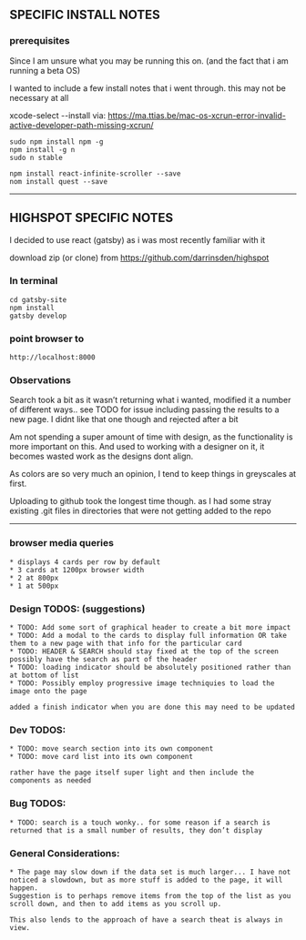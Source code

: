## SPECIFIC INSTALL NOTES
### prerequisites
Since I am unsure what you may be running this on. 
(and the fact that i am running a beta OS)

I wanted to include a few install notes that i went through. this may not be necessary at all

xcode-select --install
via:
https://ma.ttias.be/mac-os-xcrun-error-invalid-active-developer-path-missing-xcrun/

	sudo npm install npm -g
	npm install -g n
	sudo n stable

	npm install react-infinite-scroller --save
	nom install quest --save

- - - -

## HIGHSPOT SPECIFIC NOTES
I decided to use react (gatsby) as i was most recently familiar with it

download zip (or clone) from
	https://github.com/darrinsden/highspot

### In terminal
	cd gatsby-site
	npm install
	gatsby develop

### point browser to
	http://localhost:8000

### Observations
Search took a bit as it wasn’t returning what i wanted, modified it a number of different ways.. 
	see TODO for issue
	including passing the results to a new page.
		I didnt like that one though and rejected after a bit

Am not spending a super amount of time with design, as the functionality is more important on this.  And used to working with a designer on it, it becomes wasted work as the designs dont align.  

As colors are so very much an opinion, I tend to keep things in greyscales at first.

Uploading to github took the longest time though.  as I had some stray existing .git files in directories that were not getting added to the repo

- - - -

### browser media queries
	* displays 4 cards per row by default
	* 3 cards at 1200px browser width
	* 2 at 800px
	* 1 at 500px

### Design TODOS: (suggestions)
    * TODO: Add some sort of graphical header to create a bit more impact
	* TODO: Add a modal to the cards to display full information OR take them to a new page with that info for the particular card
	* TODO: HEADER & SEARCH should stay fixed at the top of the screen possibly have the search as part of the header
	* TODO: loading indicator should be absolutely positioned rather than at bottom of list
    * TODO: Possibly employ progressive image techniquies to load the image onto the page

    added a finish indicator when you are done this may need to be updated
    
### Dev TODOS:
	* TODO: move search section into its own component
    * TODO: move card list into its own component

    rather have the page itself super light and then include the components as needed

### Bug TODOS:
	* TODO: search is a touch wonky.. for some reason if a search is returned that is a small number of results, they don’t display

### General Considerations:
    * The page may slow down if the data set is much larger... I have not noticed a slowdown, but as more stuff is added to the page, it will happen.
    Suggestion is to perhaps remove items from the top of the list as you scroll down, and then to add items as you scroll up.
    
    This also lends to the approach of have a search theat is always in view.
